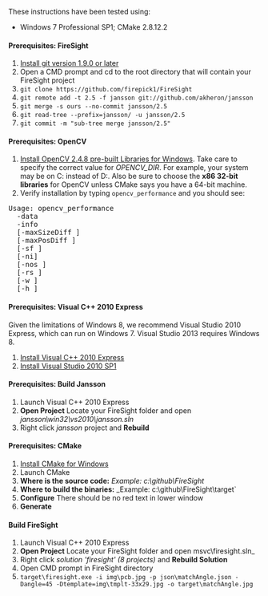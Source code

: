 These instructions have been tested using:
* Windows 7 Professional SP1; CMake 2.8.12.2

#### Prerequisites: FireSight
1. [Install git version 1.9.0 or later](http://git-scm.com/download/win)
1. Open a CMD prompt and cd to the root directory that will contain your FireSight project
1. `git clone https://github.com/firepick1/FireSight`
1. `git remote add -t 2.5 -f jansson git://github.com/akheron/jansson`
1. `git merge -s ours --no-commit jansson/2.5`
1. `git read-tree --prefix=jansson/ -u jansson/2.5`
1. `git commit -m "sub-tree merge jansson/2.5"`

#### Prerequisites: OpenCV
1. [Install OpenCV 2.4.8 pre-built Libraries for Windows](http://docs.opencv.org/doc/tutorials/introduction/windows_install/windows_install.html). Take care to specify the correct value for _OPENCV_DIR_. For example, your system may be on C: instead of D:. Also be sure to choose the **x86 32-bit libraries** for OpenCV unless CMake says you have a 64-bit machine.
1. Verify installation by typing `opencv_performance` and you should see:
<pre>
Usage: opencv_performance
  -data <classifier_directory_name>
  -info <collection_file_name>
  [-maxSizeDiff <max_size_difference = 1.500000>]
  [-maxPosDiff <max_position_difference = 0.300000>]
  [-sf <scale_factor = 1.200000>]
  [-ni]
  [-nos <number_of_stages = -1>]
  [-rs <roc_size = 40>]
  [-w <sample_width = 24>]
  [-h <sample_height = 24>]
</pre>

#### Prerequisites: Visual C++ 2010 Express
Given the limitations of Windows 8, we recommend Visual Studio 2010 Express, which can run on Windows 7. Visual Studio 2013 requires Windows 8.
1. [Install Visual C++ 2010 Express](http://www.visualstudio.com/en-us/downloads/download-visual-studio-vs#DownloadFamilies_4)
1. [Install Visual Studio 2010 SP1](http://www.microsoft.com/en-us/download/details.aspx?id=23691)

#### Prerequisites: Build Jansson
1. Launch Visual C++ 2010 Express
1. **Open Project** Locate your FireSight folder and open _jansson\win32\vs2010\jansson.sln_
1. Right click _jansson_ project and **Rebuild**

#### Prerequisites: CMake
1. [Install CMake for Windows](http://www.cmake.org/cmake/resources/software.html)
1. Launch CMake
1. **Where is the source code:** _Example: c:\github\FireSight_
1. **Where to build the binaries:** _Example: c:\github\FireSight\target`
1. **Configure** There should be no red text in lower window
1. **Generate**

#### Build FireSight
1. Launch Visual C++ 2010 Express
1. **Open Project** Locate your FireSight folder and open msvc\firesight.sln_
1. Right click _solution 'firesight' (8 projects)_ and **Rebuild Solution**
1. Open CMD prompt in FireSight directory
1. `target\firesight.exe -i img\pcb.jpg -p json\matchAngle.json -Dangle=45 -Dtemplate=img\tmplt-33x29.jpg -o target\matchAngle.jpg`
